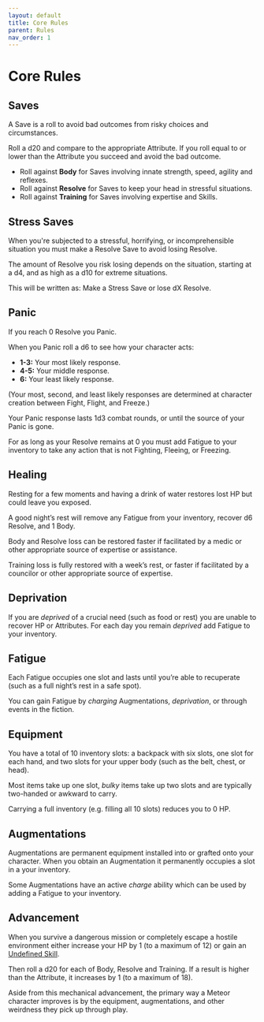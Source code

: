 ```yaml
---
layout: default
title: Core Rules
parent: Rules
nav_order: 1
---
```


# Core Rules

## Saves

A Save is a roll to avoid bad outcomes from risky choices and circumstances. 

Roll a d20 and compare to the appropriate Attribute. If you roll equal to or lower than the Attribute you succeed and avoid the bad outcome.

 * Roll against **Body** for Saves involving innate strength, speed, agility and reflexes.
 * Roll against **Resolve** for Saves to keep your head in stressful situations.
 * Roll against **Training** for Saves involving expertise and Skills.

## Stress Saves

When you're subjected to a stressful, horrifying, or incomprehensible situation you must make a Resolve Save to avoid losing Resolve. 

The amount of Resolve you risk losing depends on the situation, starting at a d4, and as high as a d10 for extreme situations.

This will be written as: Make a Stress Save or lose dX Resolve.

##  Panic

If you reach 0 Resolve you Panic.

When you Panic roll a d6 to see how your character acts:

 * **1-3:** Your most likely response.
 * **4-5:** Your middle response.
 * **6:** Your least likely response.

(Your most, second, and least likely responses are determined at character creation between Fight, Flight, and Freeze.)

Your Panic response lasts 1d3 combat rounds, or until the source of your Panic is gone.

For as long as your Resolve remains at 0 you must add Fatigue to your inventory to take any action that is not Fighting, Fleeing, or Freezing.

## Healing

Resting for a few moments and having a drink of water restores lost HP but could leave you exposed.

A good night’s rest will remove any Fatigue from your inventory, recover d6 Resolve, and 1 Body. 

Body and Resolve loss can be restored faster if facilitated by a medic or other appropriate source of expertise or assistance.

Training loss is fully restored with a week’s rest, or faster if facilitated by a councilor or other appropriate source of expertise.

## Deprivation

If you are *deprived* of a crucial need (such as food or rest) you are unable to recover HP or Attributes. For each day you remain *deprived* add Fatigue to your inventory. 

## Fatigue

Each Fatigue occupies one slot and lasts until you’re able to recuperate (such as a full night’s rest in a safe spot).

You can gain Fatigue by *charging* Augmentations, *deprivation*, or through events in the fiction.

## Equipment

You have a total of 10 inventory slots: a backpack with six slots, one slot for each hand, and two slots for your upper body (such as the belt, chest, or head). 

Most items take up one slot, *bulky* items take up two slots and are typically two-handed or awkward to carry.

Carrying a full inventory (e.g. filling all 10 slots) reduces you to 0 HP.

## Augmentations

Augmentations are permanent equipment installed into or grafted onto your character. When you obtain an Augmentation it permanently occupies a slot in a your inventory.

Some Augmentations have an active *charge* ability which can be used by adding a Fatigue to your inventory.

## Advancement

When you survive a dangerous mission or completely escape a hostile environment either increase your HP by 1 (to a maximum of 12) or gain an [Undefined Skill](/SRD/Skills.html#undefined-skills).

Then roll a d20 for each of Body, Resolve and Training. If a result is higher than the Attribute, it increases by 1 (to a maximum of 18).

Aside from this mechanical advancement, the primary way a Meteor character improves is by the equipment, augmentations, and other weirdness they pick up through play.